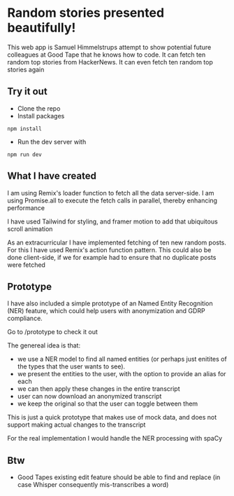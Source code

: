 # Random stories presented beautifully!

This web app is Samuel Himmelstrups attempt to show potential future colleagues at Good Tape that he knows how to code.
It can fetch ten random top stories from HackerNews.
It can even fetch ten random top stories again

## Try it out

- Clone the repo
- Install packages

```shellscript
npm install
```

- Run the dev server with

```shellscript
npm run dev
```

## What I have created

I am using Remix's loader function to fetch all the data server-side.
I am using Promise.all to execute the fetch calls in parallel, thereby enhancing performance

I have used Tailwind for styling, and framer motion to add that ubiquitous scroll animation

As an extracurricular I have implemented fetching of ten new random posts.
For this I have used Remix's action function pattern.
This could also be done client-side, if we for example had to ensure that no duplicate posts were fetched

## Prototype

I have also included a simple prototype of an Named Entity Recognition (NER) feature, which could help users with anonymization and GDRP compliance.

Go to /prototype to check it out

The genereal idea is that:

- we use a NER model to find all named entities (or perhaps just enitites of the types that the user wants to see).
- we present the entities to the user, with the option to provide an alias for each
- we can then apply these changes in the entire transcript
- user can now download an anonymized transcript
- we keep the original so that the user can toggle between them

This is just a quick prototype that makes use of mock data, and does not support making actual changes to the transcript

For the real implementation I would handle the NER processing with spaCy

## Btw

- Good Tapes existing edit feature should be able to find and replace (in case Whisper consequently mis-transcribes a word)
